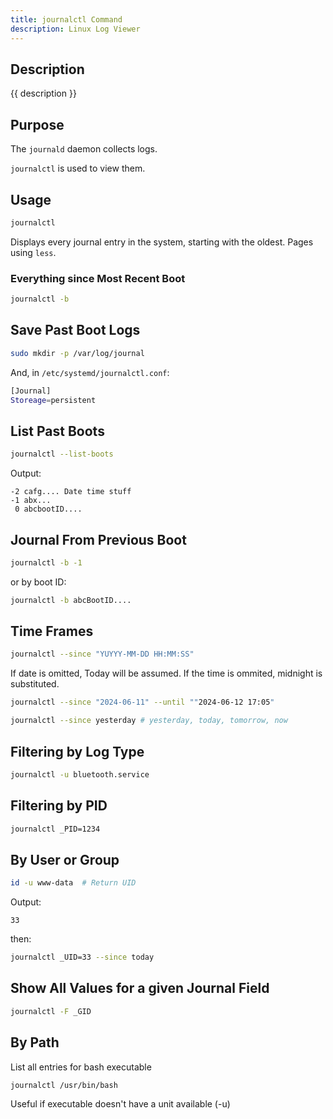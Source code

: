 ```yaml
---
title: journalctl Command
description: Linux Log Viewer
---
```


## Description

{{ description }}

## Purpose

The ```journald``` daemon collects logs.

 ```journalctl``` is used to view them.

## Usage

 ```bash
 journalctl
 ```

Displays every journal entry in the system, starting with the oldest.  Pages using ```less```.

### Everything since Most Recent Boot

```bash
journalctl -b
```

## Save Past Boot Logs

```bash
sudo mkdir -p /var/log/journal
```

And, in ```/etc/systemd/journalctl.conf```:

```bash
[Journal]
Storeage=persistent
```

## List Past Boots

```bash
journalctl --list-boots
```

Output:

```console
-2 cafg.... Date time stuff
-1 abx...
 0 abcbootID....
```

## Journal From Previous Boot

```bash
journalctl -b -1
```

or by boot ID:

```bash
journalctl -b abcBootID....
```

## Time Frames

```bash
journalctl --since "YUYYY-MM-DD HH:MM:SS"
```

If date is omitted, Today will be assumed.  If the time is ommited, midnight is substituted.

```bash
journalctl --since "2024-06-11" --until ""2024-06-12 17:05"
```

```bash
journalctl --since yesterday # yesterday, today, tomorrow, now
```

## Filtering by Log Type

```bash
journalctl -u bluetooth.service
```

## Filtering by PID

 ```bash
journalctl _PID=1234
 ```

## By User or Group

```bash
id -u www-data  # Return UID
```

Output:

```console
33
```

then:

```bash
journalctl _UID=33 --since today 
 ```

## Show All Values for a given Journal Field

```bash
journalctl -F _GID
```

## By Path

List all entries for bash executable

```bash
journalctl /usr/bin/bash
```

Useful if executable doesn't have a unit available (-u)
